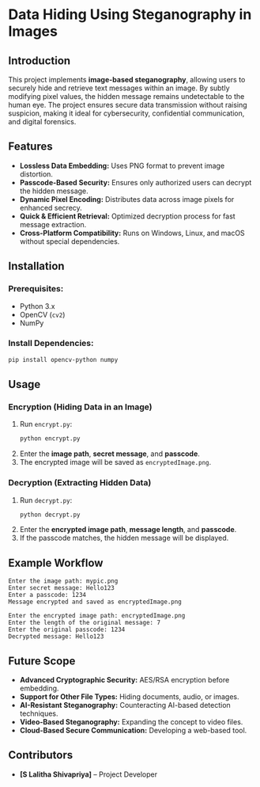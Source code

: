 # Data Hiding Using Steganography in Images

## Introduction
This project implements **image-based steganography**, allowing users to securely hide and retrieve text messages within an image. By subtly modifying pixel values, the hidden message remains undetectable to the human eye. The project ensures secure data transmission without raising suspicion, making it ideal for cybersecurity, confidential communication, and digital forensics.

## Features
- **Lossless Data Embedding:** Uses PNG format to prevent image distortion.
- **Passcode-Based Security:** Ensures only authorized users can decrypt the hidden message.
- **Dynamic Pixel Encoding:** Distributes data across image pixels for enhanced secrecy.
- **Quick & Efficient Retrieval:** Optimized decryption process for fast message extraction.
- **Cross-Platform Compatibility:** Runs on Windows, Linux, and macOS without special dependencies.

## Installation
### **Prerequisites:**
- Python 3.x
- OpenCV (`cv2`)
- NumPy

### **Install Dependencies:**
```sh
pip install opencv-python numpy
```

## Usage
### **Encryption (Hiding Data in an Image)**
1. Run `encrypt.py`:
   ```sh
   python encrypt.py
   ```
2. Enter the **image path**, **secret message**, and **passcode**.
3. The encrypted image will be saved as `encryptedImage.png`.

### **Decryption (Extracting Hidden Data)**
1. Run `decrypt.py`:
   ```sh
   python decrypt.py
   ```
2. Enter the **encrypted image path**, **message length**, and **passcode**.
3. If the passcode matches, the hidden message will be displayed.

## Example Workflow
```
Enter the image path: mypic.png
Enter secret message: Hello123
Enter a passcode: 1234
Message encrypted and saved as encryptedImage.png
```
```
Enter the encrypted image path: encryptedImage.png
Enter the length of the original message: 7
Enter the original passcode: 1234
Decrypted message: Hello123
```

## Future Scope
- **Advanced Cryptographic Security:** AES/RSA encryption before embedding.
- **Support for Other File Types:** Hiding documents, audio, or images.
- **AI-Resistant Steganography:** Counteracting AI-based detection techniques.
- **Video-Based Steganography:** Expanding the concept to video files.
- **Cloud-Based Secure Communication:** Developing a web-based tool.

## Contributors
- **[S Lalitha Shivapriya]** – Project Developer
